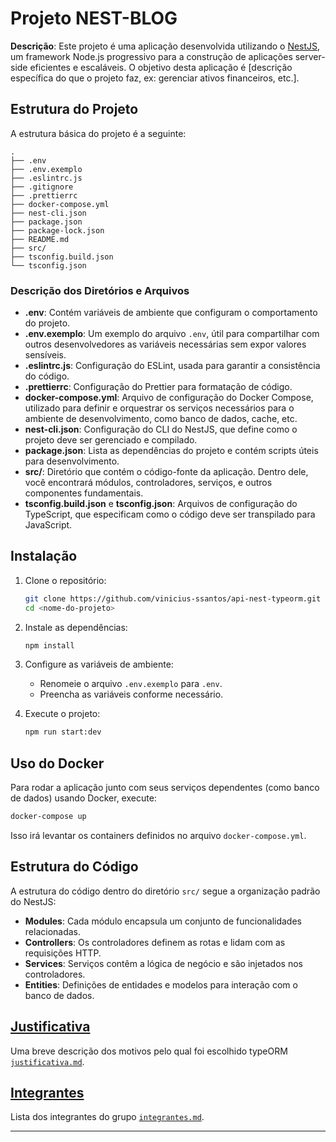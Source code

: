 # Projeto NEST-BLOG

**Descrição**: Este projeto é uma aplicação desenvolvida utilizando o [NestJS](https://nestjs.com/), um framework Node.js progressivo para a construção de aplicações server-side eficientes e escaláveis. O objetivo desta aplicação é [descrição específica do que o projeto faz, ex: gerenciar ativos financeiros, etc.].

## Estrutura do Projeto

A estrutura básica do projeto é a seguinte:

```
.
├── .env
├── .env.exemplo
├── .eslintrc.js
├── .gitignore
├── .prettierrc
├── docker-compose.yml
├── nest-cli.json
├── package.json
├── package-lock.json
├── README.md
├── src/
├── tsconfig.build.json
└── tsconfig.json
```

### Descrição dos Diretórios e Arquivos

- **.env**: Contém variáveis de ambiente que configuram o comportamento do projeto.
- **.env.exemplo**: Um exemplo do arquivo `.env`, útil para compartilhar com outros desenvolvedores as variáveis necessárias sem expor valores sensíveis.
- **.eslintrc.js**: Configuração do ESLint, usada para garantir a consistência do código.
- **.prettierrc**: Configuração do Prettier para formatação de código.
- **docker-compose.yml**: Arquivo de configuração do Docker Compose, utilizado para definir e orquestrar os serviços necessários para o ambiente de desenvolvimento, como banco de dados, cache, etc.
- **nest-cli.json**: Configuração do CLI do NestJS, que define como o projeto deve ser gerenciado e compilado.
- **package.json**: Lista as dependências do projeto e contém scripts úteis para desenvolvimento.
- **src/**: Diretório que contém o código-fonte da aplicação. Dentro dele, você encontrará módulos, controladores, serviços, e outros componentes fundamentais.
- **tsconfig.build.json** e **tsconfig.json**: Arquivos de configuração do TypeScript, que especificam como o código deve ser transpilado para JavaScript.

## Instalação

1. Clone o repositório:
   ```bash
   git clone https://github.com/vinicius-ssantos/api-nest-typeorm.git
   cd <nome-do-projeto>
   ```

2. Instale as dependências:
   ```bash
   npm install
   ```

3. Configure as variáveis de ambiente:
    - Renomeie o arquivo `.env.exemplo` para `.env`.
    - Preencha as variáveis conforme necessário.

4. Execute o projeto:
   ```bash
   npm run start:dev
   ```

## Uso do Docker

Para rodar a aplicação junto com seus serviços dependentes (como banco de dados) usando Docker, execute:

```bash
docker-compose up
```

Isso irá levantar os containers definidos no arquivo `docker-compose.yml`.

## Estrutura do Código

A estrutura do código dentro do diretório `src/` segue a organização padrão do NestJS:

- **Modules**: Cada módulo encapsula um conjunto de funcionalidades relacionadas.
- **Controllers**: Os controladores definem as rotas e lidam com as requisições HTTP.
- **Services**: Serviços contêm a lógica de negócio e são injetados nos controladores.
- **Entities**: Definições de entidades e modelos para interação com o banco de dados.


## [Justificativa](justificativa.md)

Uma breve descrição dos motivos pelo qual foi escolhido typeORM [`justificativa.md`](justificativa.md).

## [Integrantes](integrantes.md)

Lista dos integrantes do grupo [`integrantes.md`](integrantes.md).

---

